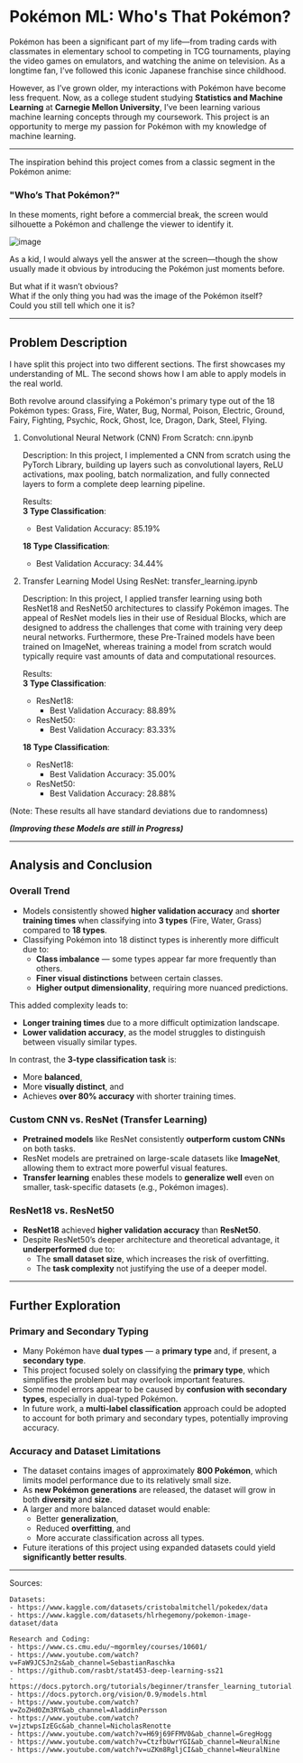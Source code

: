 # Pokémon ML: Who's That Pokémon?

Pokémon has been a significant part of my life—from trading cards with classmates in elementary school to competing in TCG tournaments, playing the video games on emulators, and watching the anime on television. As a longtime fan, I’ve followed this iconic Japanese franchise since childhood. 

However, as I’ve grown older, my interactions with Pokémon have become less frequent. Now, as a college student studying **Statistics and Machine Learning** at **Carnegie Mellon University**, I’ve been learning various machine learning concepts through my coursework. This project is an opportunity to merge my passion for Pokémon with my knowledge of machine learning.

---

The inspiration behind this project comes from a classic segment in the Pokémon anime:  
### **"Who’s That Pokémon?"**

In these moments, right before a commercial break, the screen would silhouette a Pokémon and challenge the viewer to identify it.

![image](https://github.com/user-attachments/assets/c8ddf82f-97ee-4646-acfa-7d7286d0b918)

As a kid, I would always yell the answer at the screen—though the show usually made it obvious by introducing the Pokémon just moments before.

But what if it wasn’t obvious?  
What if the only thing you had was the image of the Pokémon itself?  
Could you still tell which one it is?

---

## Problem Description

I have split this project into two different sections. The first showcases
my understanding of ML. The second shows how I am able to apply models 
in the real world. 

Both revolve around classifying a Pokémon's primary type out of the 18 Pokémon types:
    Grass, Fire, Water, Bug, Normal, Poison, Electric, Ground, 
    Fairy, Fighting, Psychic, Rock, Ghost, Ice, Dragon, Dark, 
    Steel, Flying. 

1. Convolutional Neural Network (CNN) From Scratch: cnn.ipynb

    Description: In this project, I implemented a CNN from scratch using the PyTorch Library, building up layers such as convolutional layers, ReLU activations, max pooling, batch normalization, and fully connected layers to form a complete deep learning pipeline.
    

    Results: <br>
    **3 Type Classification**: <br>
    - Best Validation Accuracy: 85.19% <br>

    **18 Type Classification**:<br>
    - Best Validation Accuracy: 34.44% <br>

2. Transfer Learning Model Using ResNet: transfer_learning.ipynb

    Description: In this project, I applied transfer learning using both ResNet18 and ResNet50 architectures to classify Pokémon images. The appeal of ResNet models lies in  their use of Residual Blocks, which are designed to address the challenges that come with training very deep neural networks. Furthermore, these Pre-Trained models have been trained on ImageNet, whereas training a model from scratch would typically require vast amounts of data and computational resources.

    Results: <br>
    **3 Type Classification**:
    - ResNet18: 
        - Best Validation Accuracy: 88.89%
    - ResNet50:  
        - Best Validation Accuracy: 83.33%

    **18 Type Classification**:
    - ResNet18:
        - Best Validation Accuracy: 35.00%
    - ResNet50: 
        - Best Validation Accuracy: 28.88% 

(Note: These results all have standard deviations due to randomness) <br>

***(Improving these Models are still in Progress)***


---
## Analysis and Conclusion

### Overall Trend

- Models consistently showed **higher validation accuracy** and **shorter training times** when classifying into **3 types** (Fire, Water, Grass) compared to **18 types**.
- Classifying Pokémon into 18 distinct types is inherently more difficult due to:
  - **Class imbalance** — some types appear far more frequently than others.
  - **Finer visual distinctions** between certain classes.
  - **Higher output dimensionality**, requiring more nuanced predictions.

This added complexity leads to:
- **Longer training times** due to a more difficult optimization landscape.
- **Lower validation accuracy**, as the model struggles to distinguish between visually similar types.

In contrast, the **3-type classification task** is:
- More **balanced**,
- More **visually distinct**, and
- Achieves **over 80% accuracy** with shorter training times.


### Custom CNN vs. ResNet (Transfer Learning)

- **Pretrained models** like ResNet consistently **outperform custom CNNs** on both tasks.
- ResNet models are pretrained on large-scale datasets like **ImageNet**, allowing them to extract more powerful visual features.
- **Transfer learning** enables these models to **generalize well** even on smaller, task-specific datasets (e.g., Pokémon images).


### ResNet18 vs. ResNet50

- **ResNet18** achieved **higher validation accuracy** than **ResNet50**.
- Despite ResNet50’s deeper architecture and theoretical advantage, it **underperformed** due to:
  - The **small dataset size**, which increases the risk of overfitting.
  - The **task complexity** not justifying the use of a deeper model.

---


## Further Exploration

### Primary and Secondary Typing

- Many Pokémon have **dual types** — a **primary type** and, if present, a **secondary type**.
- This project focused solely on classifying the **primary type**, which simplifies the problem but may overlook important features.
- Some model errors appear to be caused by **confusion with secondary types**, especially in dual-typed Pokémon.
- In future work, a **multi-label classification** approach could be adopted to account for both primary and secondary types, potentially improving accuracy.

### Accuracy and Dataset Limitations

- The dataset contains images of approximately **800 Pokémon**, which limits model performance due to its relatively small size.
- As **new Pokémon generations** are released, the dataset will grow in both **diversity** and **size**.
- A larger and more balanced dataset would enable:
  - Better **generalization**,
  - Reduced **overfitting**, and
  - More accurate classification across all types.
- Future iterations of this project using expanded datasets could yield **significantly better results**.

---

Sources:

    Datasets:
    - https://www.kaggle.com/datasets/cristobalmitchell/pokedex/data
    - https://www.kaggle.com/datasets/hlrhegemony/pokemon-image-dataset/data

    Research and Coding:
    - https://www.cs.cmu.edu/~mgormley/courses/10601/
    - https://www.youtube.com/watch?v=FaW9JCSJn2s&ab_channel=SebastianRaschka
    - https://github.com/rasbt/stat453-deep-learning-ss21
    - https://docs.pytorch.org/tutorials/beginner/transfer_learning_tutorial.html
    - https://docs.pytorch.org/vision/0.9/models.html
    - https://www.youtube.com/watch?v=ZoZHd0Zm3RY&ab_channel=AladdinPersson
    - https://www.youtube.com/watch?v=jztwpsIzEGc&ab_channel=NicholasRenotte
    - https://www.youtube.com/watch?v=H69j69FFMV0&ab_channel=GregHogg
    - https://www.youtube.com/watch?v=CtzfbUwrYGI&ab_channel=NeuralNine
    - https://www.youtube.com/watch?v=uZKm8RgljCI&ab_channel=NeuralNine

